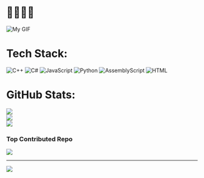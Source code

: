 # 🖤🖤🖤🖤
![My GIF](https://media2.giphy.com/media/v1.Y2lkPTc5MGI3NjExc2Z2bTFvdHN4ajFiaTBjb2ExZGNwOXA5YzI5ZXo0eWg1aHF0dGsxayZlcD12MV9pbnRlcm5hbF9naWZfYnlfaWQmY3Q9Zw/ztpMY1t5VYWlO/giphy.gif)



# Tech Stack:
![C++](https://img.shields.io/badge/c++-%2300599C.svg?style=for-the-badge&logo=c%2B%2B&logoColor=white) ![C#](https://img.shields.io/badge/c%23-%23239120.svg?style=for-the-badge&logo=csharp&logoColor=white) ![JavaScript](https://readmebadge.vercel.app/badges/javascript.svg) ![Python](https://readmebadge.vercel.app/badges/python.svg) ![AssemblyScript](https://img.shields.io/badge/assembly%20script-%23000000.svg?style=for-the-badge&logo=assemblyscript&logoColor=white) ![HTML](https://readmebadge.vercel.app/badges/html.svg)

#  GitHub Stats:
![](https://github-readme-stats.vercel.app/api?username=Vi0letBlue&theme=midnight-purple&hide_border=false&include_all_commits=true&count_private=true)<br/>
![](https://nirzak-streak-stats.vercel.app/?user=Vi0letBlue&theme=midnight-purple&hide_border=false)<br/>
![](https://github-readme-stats.vercel.app/api/top-langs/?username=Vi0letBlue&theme=midnight-purple&hide_border=false&include_all_commits=true&count_private=true&layout=compact)


###  Top Contributed Repo
![](https://github-contributor-stats.vercel.app/api?username=Vi0letBlue&limit=5&theme=midnight-purple&combine_all_yearly_contributions=true)

---
[![](https://visitcount.itsvg.in/api?id=Vi0letBlue&icon=2&color=4)](https://visitcount.itsvg.in)

<!-- Proudly created with GPRM ( https://gprm.itsvg.in ) -->
